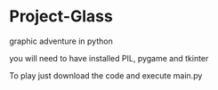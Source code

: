 # Project-Glass
graphic adventure in python

you will need to have installed PIL, pygame and tkinter

To play just download the code and execute main.py
